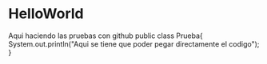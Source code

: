 # HelloWorld
Aqui haciendo las pruebas con github
public class Prueba{
  System.out.println("Aqui se tiene que poder pegar directamente el codigo");
}
